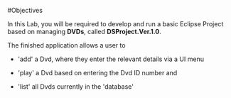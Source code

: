 #Objectives

In this Lab, you will be required to develop and run a basic Eclipse Project based on managing <b>DVDs</b>, called <b>DSProject.Ver.1.0</b>.

The finished application allows a user to 

- 'add' a Dvd, where they enter the relevant details via a UI menu

- 'play' a Dvd based on entering the Dvd ID number and

- 'list' all Dvds currently in the 'database'


